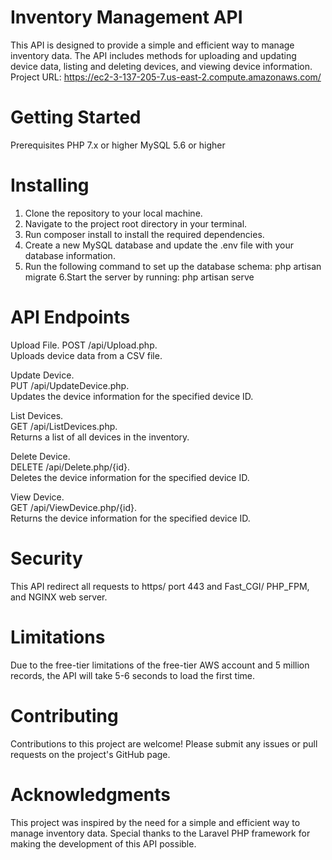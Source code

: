 # **Inventory Management API**

This API is designed to provide a simple and efficient way to manage inventory data. The API includes methods for uploading and updating device data, listing and deleting devices, and viewing device information.
<br>Project URL: https://ec2-3-137-205-7.us-east-2.compute.amazonaws.com/


# **Getting Started**
Prerequisites
PHP 7.x or higher
MySQL 5.6 or higher

# **Installing**
1. Clone the repository to your local machine.
2. Navigate to the project root directory in your terminal.
3. Run composer install to install the required dependencies.
4. Create a new MySQL database and update the .env file with your database information.
5. Run the following command to set up the database schema:
php artisan migrate
6.Start the server by running:
php artisan serve

# **API Endpoints**
Upload File.
POST /api/Upload.php.
<br>Uploads device data from a CSV file.

Update Device.
<br>PUT /api/UpdateDevice.php.
<br>Updates the device information for the specified device ID.

List Devices.
<br>GET /api/ListDevices.php.
<br>Returns a list of all devices in the inventory.

Delete Device.
<br>DELETE /api/Delete.php/{id}.
<br>Deletes the device information for the specified device ID.

View Device.
<br>GET /api/ViewDevice.php/{id}.
<br>Returns the device information for the specified device ID.

# **Security**
This API redirect all requests to https/ port 443 and Fast_CGI/ PHP_FPM, and NGINX web server.

# **Limitations**
Due to the free-tier limitations of the free-tier AWS account and 5 million records, the API will take 5-6 seconds to load the first time.

# **Contributing**
Contributions to this project are welcome! Please submit any issues or pull requests on the project's GitHub page.

# **Acknowledgments**
This project was inspired by the need for a simple and efficient way to manage inventory data.
Special thanks to the Laravel PHP framework for making the development of this API possible.
